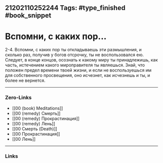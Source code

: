 21202110252244
Tags: #type_finished #book_snippet 
---
# Вспомни, с каких пор...

 2-4. Вспомни, с каких пор ты откладываешь эти размышления, и сколько раз, получив у богов отсрочку, ты не воспользовался ею. Следует, в конце концов, осознать к какому миру ты принадлежишь, как часть, истечением какого мироправителя ты являешься. Знай, что положен предел времени твоей жизни, и если не воспользуешься им для собственного просвещения, оно исчезнет, как исчезнешь и ты, и более не вернется. 

---
### Zero-Links
 - [[00 (book) Meditations]]
 - [[00 (remedy) Смерть]]
 - [[00 (remedy) Прокрастинация]]
 - [[00 (remedy) Лень]]
 - [[00 Смерть (Death)]]
 - [[00 Прокрастинация]]
 - [[00 Лень]]

---
### Links
